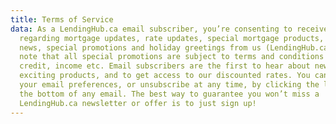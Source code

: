 ```yaml
---
title: Terms of Service
data: As a LendingHub.ca email subscriber, you’re consenting to receive emails
  regarding mortgage updates, rate updates, special mortgage products, industry
  news, special promotions and holiday greetings from us (LendingHub.ca). Please
  note that all special promotions are subject to terms and conditions such as
  credit, income etc. Email subscribers are the first to hear about new and
  exciting products, and to get access to our discounted rates. You can manage
  your email preferences, or unsubscribe at any time, by clicking the link at
  the bottom of any email. The best way to guarantee you won’t miss a
  LendingHub.ca newsletter or offer is to just sign up!
---
```

